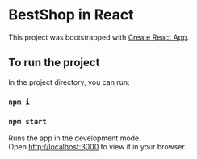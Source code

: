 # BestShop in React

This project was bootstrapped with [Create React App](https://github.com/facebook/create-react-app).

## To run the project

In the project directory, you can run:

### `npm i`
### `npm start`

Runs the app in the development mode.\
Open [http://localhost:3000](http://localhost:3000) to view it in your browser.
